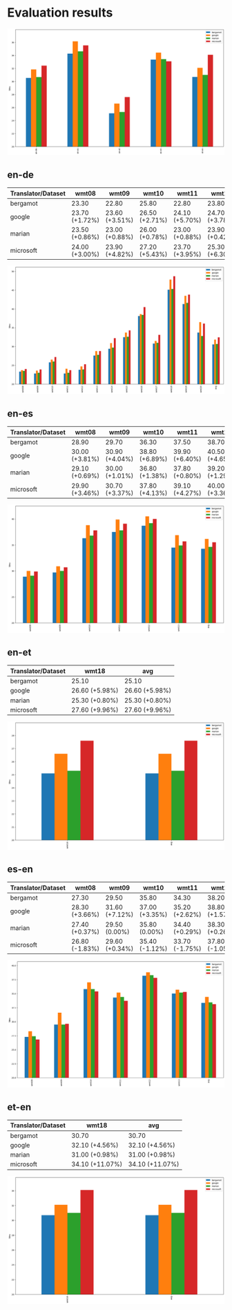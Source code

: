 # Evaluation results

![All results](img/all.png)

## en-de

| Translator/Dataset | wmt08 | wmt09 | wmt10 | wmt11 | wmt12 | wmt13 | wmt14 | wmt15 | wmt16 | wmt17 | wmt18 | wmt19 | wmt20 | avg |
| --- | --- | --- | --- | --- | --- | --- | --- | --- | --- | --- | --- | --- | --- | --- |
| bergamot | 23.30 | 22.80 | 25.80 | 22.80 | 23.80 | 27.60 | 29.40 | 32.50 | 38.10 | 30.80 | 45.10 | 41.30 | 33.70 | 30.54 |
| google | 23.70 (+1.72%) | 23.60 (+3.51%) | 26.50 (+2.71%) | 24.10 (+5.70%) | 24.70 (+3.78%) | 28.80 (+4.35%) | 30.90 (+5.10%) | 33.70 (+3.69%) | 38.60 (+1.31%) | 31.50 (+2.27%) | 47.80 (+5.99%) | 43.50 (+5.33%) | 36.50 (+8.31%) | 31.84 (+4.26%) |
| marian | 23.50 (+0.86%) | 23.00 (+0.88%) | 26.00 (+0.78%) | 23.00 (+0.88%) | 23.90 (+0.42%) | 27.80 (+0.72%) | 29.70 (+1.02%) | 32.60 (+0.31%) | 38.40 (+0.79%) | 31.00 (+0.65%) | 45.30 (+0.44%) | 41.60 (+0.73%) | 32.80 (-2.67%) | 30.66 (+0.40%) |
| microsoft | 24.00 (+3.00%) | 23.90 (+4.82%) | 27.20 (+5.43%) | 23.70 (+3.95%) | 25.30 (+6.30%) | 28.80 (+4.35%) | 32.20 (+9.52%) | 34.30 (+5.54%) | 40.50 (+6.30%) | 33.10 (+7.47%) | 48.70 (+7.98%) | 43.80 (+6.05%) | 36.10 (+7.12%) | 32.43 (+6.20%) |

![Results](img/en-de.png)

## en-es

| Translator/Dataset | wmt08 | wmt09 | wmt10 | wmt11 | wmt12 | wmt13 | avg |
| --- | --- | --- | --- | --- | --- | --- | --- |
| bergamot | 28.90 | 29.70 | 36.30 | 37.50 | 38.70 | 34.50 | 34.27 |
| google | 30.00 (+3.81%) | 30.90 (+4.04%) | 38.80 (+6.89%) | 39.90 (+6.40%) | 40.50 (+4.65%) | 36.90 (+6.96%) | 36.17 (+5.54%) |
| marian | 29.10 (+0.69%) | 30.00 (+1.01%) | 36.80 (+1.38%) | 37.80 (+0.80%) | 39.20 (+1.29%) | 34.90 (+1.16%) | 34.63 (+1.07%) |
| microsoft | 29.90 (+3.46%) | 30.70 (+3.37%) | 37.80 (+4.13%) | 39.10 (+4.27%) | 40.00 (+3.36%) | 35.70 (+3.48%) | 35.53 (+3.70%) |

![Results](img/en-es.png)

## en-et

| Translator/Dataset | wmt18 | avg |
| --- | --- | --- |
| bergamot | 25.10 | 25.10 |
| google | 26.60 (+5.98%) | 26.60 (+5.98%) |
| marian | 25.30 (+0.80%) | 25.30 (+0.80%) |
| microsoft | 27.60 (+9.96%) | 27.60 (+9.96%) |

![Results](img/en-et.png)

## es-en

| Translator/Dataset | wmt08 | wmt09 | wmt10 | wmt11 | wmt12 | wmt13 | avg |
| --- | --- | --- | --- | --- | --- | --- | --- |
| bergamot | 27.30 | 29.50 | 35.80 | 34.30 | 38.20 | 35.00 | 33.35 |
| google | 28.30 (+3.66%) | 31.60 (+7.12%) | 37.00 (+3.35%) | 35.20 (+2.62%) | 38.80 (+1.57%) | 35.70 (+2.00%) | 34.43 (+3.25%) |
| marian | 27.40 (+0.37%) | 29.50 (0.00%) | 35.80 (0.00%) | 34.40 (+0.29%) | 38.30 (+0.26%) | 35.20 (+0.57%) | 33.43 (+0.25%) |
| microsoft | 26.80 (-1.83%) | 29.60 (+0.34%) | 35.40 (-1.12%) | 33.70 (-1.75%) | 37.80 (-1.05%) | 35.30 (+0.86%) | 33.10 (-0.75%) |

![Results](img/es-en.png)

## et-en

| Translator/Dataset | wmt18 | avg |
| --- | --- | --- |
| bergamot | 30.70 | 30.70 |
| google | 32.10 (+4.56%) | 32.10 (+4.56%) |
| marian | 31.00 (+0.98%) | 31.00 (+0.98%) |
| microsoft | 34.10 (+11.07%) | 34.10 (+11.07%) |

![Results](img/et-en.png)